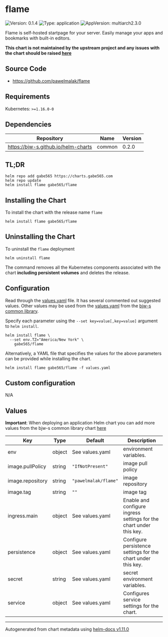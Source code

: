 # flame

![Version: 0.1.4](https://img.shields.io/badge/Version-0.1.4-informational?style=flat-square) ![Type: application](https://img.shields.io/badge/Type-application-informational?style=flat-square) ![AppVersion: multiarch2.3.0](https://img.shields.io/badge/AppVersion-multiarch2.3.0-informational?style=flat-square)

Flame is self-hosted startpage for your server. Easily manage your apps and bookmarks with built-in editors.

**This chart is not maintained by the upstream project and any issues with the chart should be raised [here](https://github.com/gabe565/charts/issues/new)**

## Source Code

* <https://github.com/pawelmalak/flame>

## Requirements

Kubernetes: `>=1.16.0-0`

## Dependencies

| Repository | Name | Version |
|------------|------|---------|
| https://bjw-s.github.io/helm-charts | common | 0.2.0 |

## TL;DR

```console
helm repo add gabe565 https://charts.gabe565.com
helm repo update
helm install flame gabe565/flame
```

## Installing the Chart

To install the chart with the release name `flame`

```console
helm install flame gabe565/flame
```

## Uninstalling the Chart

To uninstall the `flame` deployment

```console
helm uninstall flame
```

The command removes all the Kubernetes components associated with the chart **including persistent volumes** and deletes the release.

## Configuration

Read through the [values.yaml](./values.yaml) file. It has several commented out suggested values.
Other values may be used from the [values.yaml](https://github.com/bjw-s/helm-charts/tree/main/charts/library/common/values.yaml) from the [bjw-s common library](https://github.com/bjw-s/helm-charts/tree/main/charts/library/common).

Specify each parameter using the `--set key=value[,key=value]` argument to `helm install`.

```console
helm install flame \
  --set env.TZ="America/New York" \
    gabe565/flame
```

Alternatively, a YAML file that specifies the values for the above parameters can be provided while installing the chart.

```console
helm install flame gabe565/flame -f values.yaml
```

## Custom configuration

N/A

## Values

**Important**: When deploying an application Helm chart you can add more values from the bjw-s common library chart [here](https://github.com/bjw-s/helm-charts/tree/main/charts/library/common)

| Key | Type | Default | Description |
|-----|------|---------|-------------|
| env | object | See values.yaml | environment variables. |
| image.pullPolicy | string | `"IfNotPresent"` | image pull policy |
| image.repository | string | `"pawelmalak/flame"` | image repository |
| image.tag | string | `""` | image tag |
| ingress.main | object | See values.yaml | Enable and configure ingress settings for the chart under this key. |
| persistence | object | See values.yaml | Configure persistence settings for the chart under this key. |
| secret | string | See values.yaml | secret environment variables. |
| service | object | See values.yaml | Configures service settings for the chart. |

----------------------------------------------
Autogenerated from chart metadata using [helm-docs v1.11.0](https://github.com/norwoodj/helm-docs/releases/v1.11.0)
